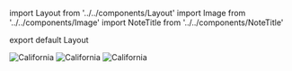 import Layout from '../../components/Layout'
import Image from '../../components/Image'
import NoteTitle from '../../components/NoteTitle'

export default Layout

<NoteTitle date="2013-01-28" title="Point Reyes (Summer 2012)" />

<Image src="/california/63910023.jpg" alt="California" />
<Image src="/california/63910001.jpg" alt="California" />
<Image src="/california/63920006.jpg" alt="California" />
